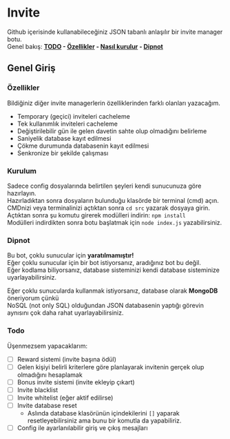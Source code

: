 # Invite

Github içerisinde kullanabileceğiniz JSON tabanlı anlaşılır bir invite manager botu. <br>
Genel bakış: **[TODO](#Todo) - [Özellikler](#Özellikler) - [Nasıl kurulur](#Kurulum) - [Dipnot](#Dipnot)**

## Genel Giriş

### Özellikler

Bildiğiniz diğer invite managerlerin özelliklerinden farklı olanları yazacağım.

- Temporary (geçici) inviteleri cacheleme
- Tek kullanımlık inviteleri cacheleme
- Değiştirilebilir gün ile gelen davetin sahte olup olmadığını belirleme
- Saniyelik database kayıt edilmesi
- Çökme durumunda databasenin kayıt edilmesi
- Senkronize bir şekilde çalışması

### Kurulum

Sadece config dosyalarında belirtilen şeyleri kendi sunucunuza göre hazırlayın. <br>
Hazırladıktan sonra dosyaların bulunduğu klasörde bir terminal (cmd) açın. <br>
CMDnizi veya terminalinizi açtıktan sonra `cd src` yazarak dosyaya girin. <br>
Açtıktan sonra şu komutu girerek modülleri indirin: `npm install` <br>
Modülleri indirdikten sonra botu başlatmak için `node index.js` yazabilirsiniz.

### Dipnot

Bu bot, çoklu sunucular için **yaratılmamıştır!** <br>
Eğer çoklu sunucular için bir bot istiyorsanız, aradığınız bot bu değil. <br>
Eğer kodlama biliyorsanız, database sisteminizi kendi database sisteminize uyarlayabilirsiniz. <br>

Eğer çoklu sunucularda kullanmak istiyorsanız, database olarak **MongoDB** öneriyorum çünkü <br>
NoSQL (not only SQL) olduğundan JSON databasenin yaptığı görevin aynısını çok daha rahat uyarlayabilirsiniz.

### Todo

Üşenmezsem yapacaklarım:

- [ ] Reward sistemi (invite başına ödül)
- [ ] Gelen kişiyi belirli kriterlere göre planlayarak invitenin gerçek olup olmadığını hesaplamak
- [ ] Bonus invite sistemi (invite ekleyip çıkart)
- [ ] Invite blacklist
- [ ] Invite whitelist (eğer aktif edilirse)
- [ ] Invite database reset
  - Aslında database klasörünün içindekilerini `[]` yaparak resetleyebilirsiniz ama bunu bir komutla da yapabiliriz.
- [ ] Config ile ayarlanılabilir giriş ve çıkış mesajları
